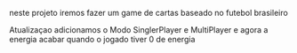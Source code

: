 neste projeto iremos fazer um game de cartas baseado no futebol brasileiro

Atualizaçao adicionamos o Modo SinglerPlayer e MultiPlayer e agora a energia acabar quando o jogado tiver 0 de energia